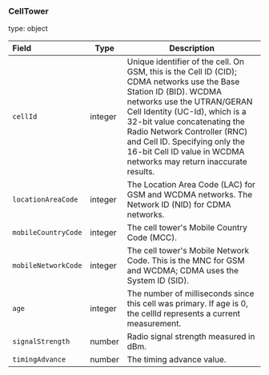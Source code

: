 <!--- This is a generated file, do not edit! -->
<!--- [START maps_http_schema_CellTower] -->
<h3 id="CellTower">CellTower</h3>

type: object

| Field               | Type    | Description                                                                                                                                                                                                                                                                                                                                              |
| :------------------ | ------- | -------------------------------------------------------------------------------------------------------------------------------------------------------------------------------------------------------------------------------------------------------------------------------------------------------------------------------------------------------- |
| `cellId`            | integer | Unique identifier of the cell. On GSM, this is the Cell ID (CID); CDMA networks use the Base Station ID (BID). WCDMA networks use the UTRAN/GERAN Cell Identity (UC-Id), which is a 32-bit value concatenating the Radio Network Controller (RNC) and Cell ID. Specifying only the 16-bit Cell ID value in WCDMA networks may return inaccurate results. |
| `locationAreaCode`  | integer | The Location Area Code (LAC) for GSM and WCDMA networks. The Network ID (NID) for CDMA networks.                                                                                                                                                                                                                                                         |
| `mobileCountryCode` | integer | The cell tower's Mobile Country Code (MCC).                                                                                                                                                                                                                                                                                                              |
| `mobileNetworkCode` | integer | The cell tower's Mobile Network Code. This is the MNC for GSM and WCDMA; CDMA uses the System ID (SID).                                                                                                                                                                                                                                                  |
| `age`               | integer | The number of milliseconds since this cell was primary. If age is 0, the cellId represents a current measurement.                                                                                                                                                                                                                                        |
| `signalStrength`    | number  | Radio signal strength measured in dBm.                                                                                                                                                                                                                                                                                                                   |
| `timingAdvance`     | number  | The timing advance value.                                                                                                                                                                                                                                                                                                                                |

<!--- [END maps_http_schema_CellTower] -->